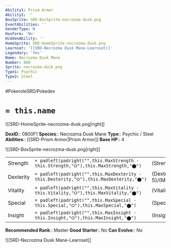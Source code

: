 ```yaml
---
Ability1: Prism Armor
Ability2: ''
BoxSprite: SRD-BoxSprite-necrozma-dusk.png
EventAbilities: ''
GenderType: N
HasForm: 'No'
HiddenAbility: ''
HomeSprite: SRD-HomeSprite-necrozma-dusk.png
Learnset: '[[SRD-Necrozma Dusk Mane-Learnset]]'
Legendary: 'Yes'
Name: Necrozma Dusk Mane
Number: 800
Sprite: necrozma-dusk.png
Type1: Psychic
Type2: Steel
---
```


#PokeroleSRD/Pokedex

# `= this.name`

![[SRD-HomeSprite-necrozma-dusk.png|right]]

**DexID**:: 0800F1
**Species**:: Necrozma Dusk Mane
**Type**:: Psychic / Steel
**Abilities**:: [[SRD-Prism Armor|Prism Armor]]
**Base HP**:: 4

![[SRD-BoxSprite-necrozma-dusk.png|right]]

|           |                                                                                        |                                          |
| --------- | -------------------------------------------------------------------------------------- | ---------------------------------------- |
| Strength  | `= padleft(padright("",this.MaxStrength - this.Strength,"⭘"),this.MaxStrength,"⬤")`    | (Strength::8)/(MaxStrength::8)   |
| Dexterity | `= padleft(padright("",this.MaxDexterity - this.Dexterity,"⭘"),this.MaxDexterity,"⬤")` | (Dexterity:: 5)/(MaxDexterity::5) |
| Vitality  | `= padleft(padright("",this.MaxVitality - this.Vitality,"⭘"),this.MaxVitality,"⬤")`    | (Vitality::7)/(MaxVitality::7)   |
| Special   | `= padleft(padright("",this.MaxSpecial - this.Special,"⭘"),this.MaxSpecial,"⬤")`       | (Special::6)/(MaxSpecial::6)     |
| Insight   | `= padleft(padright("",this.MaxInsight - this.Insight,"⭘"),this.MaxInsight,"⬤")`       | (Insight::6)/(MaxInsight::6)     |

**Recommended Rank**:: Master
**Good Starter**:: No
**Can Evolve**:: No

![[SRD-Necrozma Dusk Mane-Learnset]]